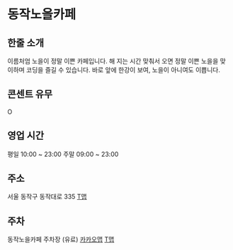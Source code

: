 # 동작노을카페

## 한줄 소개
이름처엄 노을이 정말 이쁜 카페입니다. 해 지는 시간 맞춰서 오면 정말 이쁜 노을을 맞이하며 코딩을 즐길 수 있습니다. 바로 앞에 한강이 보여, 노을이 아니여도 이쁩니다.

## 콘센트 유무
O

## 영업 시간
평일 10:00 ~ 23:00 주말 09:00 ~ 23:00

## 주소
서울 동작구 동작대로 335 [T맵](https://surl.tmap.co.kr/fcf901ac)

## 주차
동작노을카페 주차장 (유료) [카카오맵](https://place.map.kakao.com/26968480) [T맵](https://surl.tmap.co.kr/6618b3ae)

